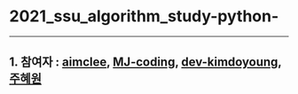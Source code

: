 # 2021_ssu_algorithm_study-python-
***

## 1. 참여자 : [aimclee](https://github.com/aimclee, "aimclee's githublink"), [MJ-coding](https://github.com/MJ-coding, "MJ's githublink"), [dev-kimdoyoung](https://github.com/dev-kimdoyoung, "doyoung's githublink"), [주혜원](https://github.com/HyewonJu, "Heywon's githublink")

